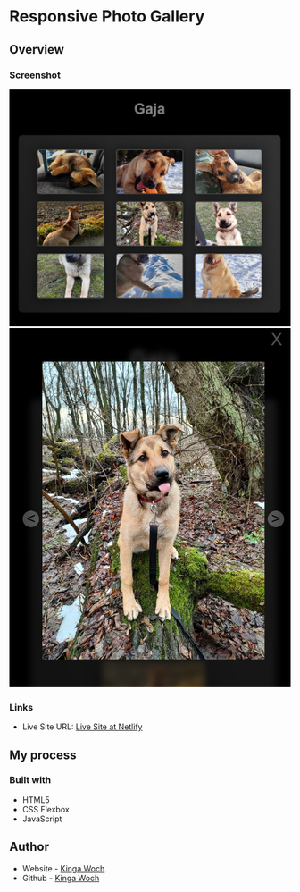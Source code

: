 # Responsive Photo Gallery

## Overview

### Screenshot

![](./screenshot.png)
![](./screenshot-open.png)

### Links

- Live Site URL: [Live Site at Netlify](https://gaja-photo-gallery-kw.netlify.app/)

## My process

### Built with

- HTML5
- CSS Flexbox
- JavaScript

## Author

- Website - [Kinga Woch](https://kinga-woch.netlify.app)
- Github - [Kinga Woch](https://github.com/KingaWoch)
